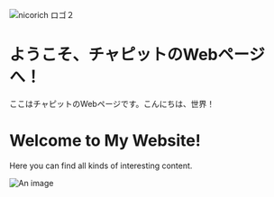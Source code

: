 ![nicorich ロゴ２](https://user-images.githubusercontent.com/131616105/236413988-400744a7-0ae1-4598-9806-fa1bd0d949eb.png)
<!DOCTYPE html>
<html>
<head>
	<title>こんにちは、世界！</title>
</head>
<body>
	<h1>ようこそ、チャピットのWebページへ！</h1>
	<p>ここはチャピットのWebページです。こんにちは、世界！</p>
</body>
</html>
<!DOCTYPE html>
<html>
<head>
	<title>My Website</title>
</head>
<body>
	<h1>Welcome to My Website!</h1>
	<p>Here you can find all kinds of interesting content.</p>
	<img src="image.jpg" alt="An image">
</body>
</html>
